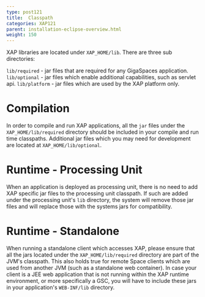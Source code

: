 ```yaml
---
type: post121
title:  Classpath
categories: XAP121
parent: installation-eclipse-overview.html
weight: 150
---
```


XAP libraries are located under `XAP_HOME/lib`. There are three sub directories:

`lib/required` - jar files that are required for any GigaSpaces application.
`lib/optional` - jar files which enable additional capabilities, such as servlet api.
`lib/platform` - jar files which are used by the XAP platform only.

# Compilation

In order to compile and run XAP applications, all the `jar` files under the `XAP_HOME/lib/required` directory should be included in your compile and run time classpaths. Additional jar files which you may need for development are located at `XAP_HOME/lib/optional`.

# Runtime - Processing Unit

When an application is deployed as processing unit, there is no need to add XAP specific jar files to the processing unit classpath. If such are added under the processing unit's `lib` directory, the system will remove those jar files and will replace those with the systems jars for compatibility.

# Runtime - Standalone

When running a standalone client which accesses XAP, please ensure that all the jars located under the `XAP_HOME/lib/required` directory are part of the JVM's classpath. This also holds true for remote Space clients which are used from another JVM (such as a standalone web container). In case your client is a JEE web application that is not running within the XAP runtime environment, or more specifically a GSC, you will have to include these jars in your application's `WEB-INF/lib` directory.
